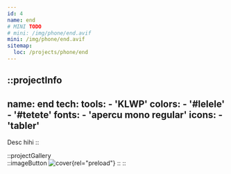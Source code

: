 ```yaml
---
id: 4
name: end
# MINI TODO
# mini: /img/phone/end.avif
mini: /img/phone/end.avif
sitemap:
  loc: /projects/phone/end
---
```


::projectInfo
---
name: end
tech: 
    tools:
      - 'KLWP'
    colors:
      - '#lelele'
      - '#tetete'
    fonts:
      - 'apercu mono regular'
    icons:
      - 'tabler'
---
Desc hihi
::

::projectGallery  
  ::imageButton
    ![cover](/img/phone/end.avif){rel="preload"}
  :: 
::

<!-- 
::projectFeatures
- Authentication with JWT token
- Custom notification & alert
- Interface customization
- Wikipedia API for search and data
- User search and library compare
:: -->
